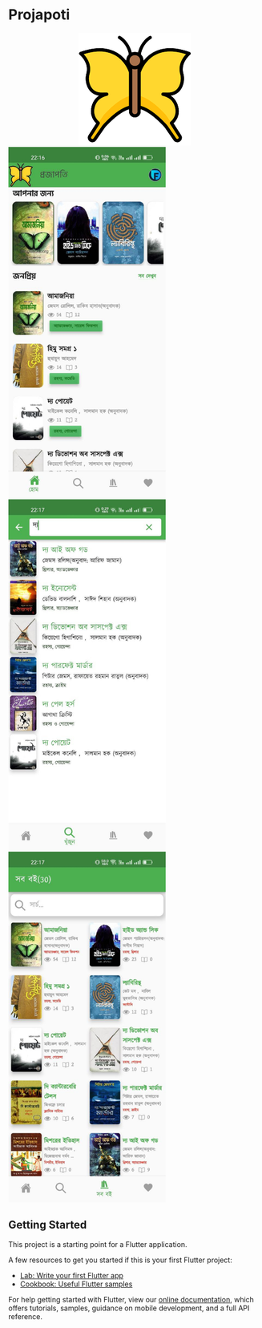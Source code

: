 # Projapoti
<center><img  src="https://github.com/faisal-shohag/projapoti/blob/master/assets/projapoti.png?raw=true"/></center>
<img height="700px" src="https://github.com/faisal-shohag/projapoti/blob/master/assets/photo_2022-05-30_22-21-02.jpg?raw=true"/>
<img height="700px" src="https://github.com/faisal-shohag/projapoti/blob/master/assets/photo_2022-05-30_22-20-54.jpg?raw=true"/>
<img height="700px" src="https://github.com/faisal-shohag/projapoti/blob/master/assets/photo_2022-05-30_22-20-40.jpg?raw=true"/>



## Getting Started

This project is a starting point for a Flutter application.

A few resources to get you started if this is your first Flutter project:

- [Lab: Write your first Flutter app](https://flutter.dev/docs/get-started/codelab)
- [Cookbook: Useful Flutter samples](https://flutter.dev/docs/cookbook)

For help getting started with Flutter, view our
[online documentation](https://flutter.dev/docs), which offers tutorials,
samples, guidance on mobile development, and a full API reference.
